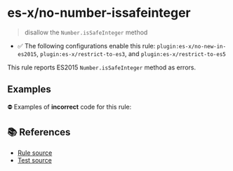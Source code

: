 # es-x/no-number-issafeinteger
> disallow the `Number.isSafeInteger` method

- ✅ The following configurations enable this rule: `plugin:es-x/no-new-in-es2015`, `plugin:es-x/restrict-to-es3`, and `plugin:es-x/restrict-to-es5`

This rule reports ES2015 `Number.isSafeInteger` method as errors.

## Examples

⛔ Examples of **incorrect** code for this rule:

<eslint-playground type="bad" code="/*eslint es-x/no-number-issafeinteger: error */
const b = Number.isSafeInteger(value)
" />

## 📚 References

- [Rule source](https://github.com/ota-meshi/eslint-plugin-es-x/blob/v4.1.0/lib/rules/no-number-issafeinteger.js)
- [Test source](https://github.com/ota-meshi/eslint-plugin-es-x/blob/v4.1.0/tests/lib/rules/no-number-issafeinteger.js)
